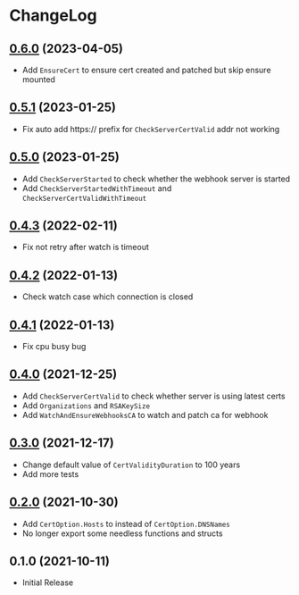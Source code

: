 # ChangeLog

## [0.6.0] (2023-04-05)

* Add `EnsureCert` to ensure cert created and patched but skip ensure mounted

## [0.5.1] (2023-01-25)

* Fix auto add https:// prefix for `CheckServerCertValid` addr not working

## [0.5.0] (2023-01-25)

* Add `CheckServerStarted` to check whether the webhook server is started
* Add `CheckServerStartedWithTimeout` and `CheckServerCertValidWithTimeout`

## [0.4.3] (2022-02-11)

* Fix not retry after watch is timeout

## [0.4.2] (2022-01-13)

* Check watch case which connection is closed

## [0.4.1] (2022-01-13)

* Fix cpu busy bug

## [0.4.0] (2021-12-25)

* Add `CheckServerCertValid` to check whether server is using latest certs
* Add `Organizations` and `RSAKeySize`
* Add `WatchAndEnsureWebhooksCA` to watch and patch ca for webhook

## [0.3.0] (2021-12-17)

* Change default value of `CertValidityDuration` to 100 years
* Add more tests

## [0.2.0] (2021-10-30)

* Add `CertOption.Hosts` to instead of `CertOption.DNSNames`
* No longer export some needless functions and structs


## 0.1.0 (2021-10-11)

* Initial Release


[0.2.0]: https://github.com/mozillazg/webhookcert/compare/v0.1.0...v0.2.0
[0.3.0]: https://github.com/mozillazg/webhookcert/compare/v0.2.0...v0.3.0
[0.4.0]: https://github.com/mozillazg/webhookcert/compare/v0.3.0...v0.4.0
[0.4.1]: https://github.com/mozillazg/webhookcert/compare/v0.4.0...v0.4.1
[0.4.2]: https://github.com/mozillazg/webhookcert/compare/v0.4.1...v0.4.2
[0.4.3]: https://github.com/mozillazg/webhookcert/compare/v0.4.2...v0.4.3
[0.5.0]: https://github.com/mozillazg/webhookcert/compare/v0.4.3...v0.5.0
[0.5.1]: https://github.com/mozillazg/webhookcert/compare/v0.5.0...v0.5.1
[0.6.0]: https://github.com/mozillazg/webhookcert/compare/v0.5.1...v0.6.0
